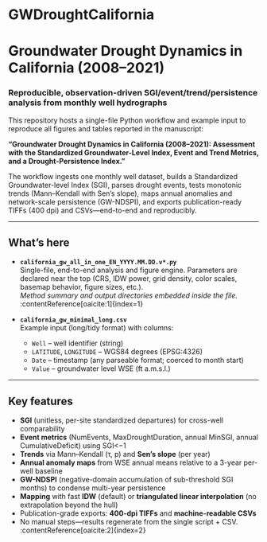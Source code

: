 # GWDroughtCalifornia
# Groundwater Drought Dynamics in California (2008–2021)
### Reproducible, observation-driven SGI/event/trend/persistence analysis from monthly well hydrographs

This repository hosts a single-file Python workflow and example input to reproduce all figures and tables reported in the manuscript:

**“Groundwater Drought Dynamics in California (2008–2021): Assessment with the Standardized Groundwater-Level Index, Event and Trend Metrics, and a Drought-Persistence Index.”**

The workflow ingests one monthly well dataset, builds a Standardized Groundwater-level Index (SGI), parses drought events, tests monotonic trends (Mann–Kendall with Sen’s slope), maps annual anomalies and network-scale persistence (GW-NDSPI), and exports publication-ready TIFFs (400 dpi) and CSVs—end-to-end and reproducibly.

---

## What’s here

- **`california_gw_all_in_one_EN_YYYY.MM.DD.v*.py`**  
  Single-file, end-to-end analysis and figure engine. Parameters are declared near the top (CRS, IDW power, grid density, color scales, basemap behavior, figure sizes, etc.).  
  _Method summary and output directories embedded inside the file._ :contentReference[oaicite:1]{index=1}

- **`california_gw_minimal_long.csv`**  
  Example input (long/tidy format) with columns:
  - `Well` – well identifier (string)  
  - `LATITUDE`, `LONGITUDE` – WGS84 degrees (EPSG:4326)  
  - `Date` – timestamp (any parseable format; coerced to month start)  
  - `Value` – groundwater level WSE (ft a.m.s.l.)

---

## Key features

- **SGI** (unitless, per-site standardized departures) for cross-well comparability  
- **Event metrics** (NumEvents, MaxDroughtDuration, annual MinSGI, annual CumulativeDeficit) using SGI<−1  
- **Trends** via Mann–Kendall (τ, p) and **Sen’s slope** (per year)  
- **Annual anomaly maps** from WSE annual means relative to a 3-year per-well baseline  
- **GW-NDSPI** (negative-domain accumulation of sub-threshold SGI months) to condense multi-year persistence  
- **Mapping** with fast **IDW** (default) or **triangulated linear interpolation** (no extrapolation beyond the hull)  
- Publication-grade exports: **400-dpi TIFFs** and **machine-readable CSVs**  
- No manual steps—results regenerate from the single script + CSV. :contentReference[oaicite:2]{index=2}

